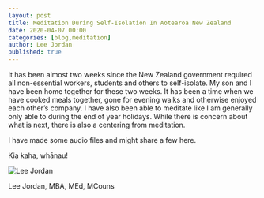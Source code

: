 ```yaml
---
layout: post
title: Meditation During Self-Isolation In Aotearoa New Zealand
date: 2020-04-07 00:00
categories: [blog,meditation]
author: Lee Jordan
published: true
---
```


<p>It has been almost two weeks since the New Zealand government required all non-essential workers, students and others to self-isolate. My son and I have been home together for these two weeks. It has been a time when we have cooked meals together, gone for evening walks and otherwise enjoyed each other&#8217;s company. I have also been able to meditate like I am generally only able to during the end of year holidays. While there is concern about what is next, there is also a centering from meditation.</p>

<p>I have made some audio files and might share a few here.</p><p>Kia kaha, whānau!</p>

<img src="https://geraldleejordan.com/public/assets/images/lee-jordan.png" alt="Lee Jordan">

Lee Jordan, MBA, MEd, MCouns
